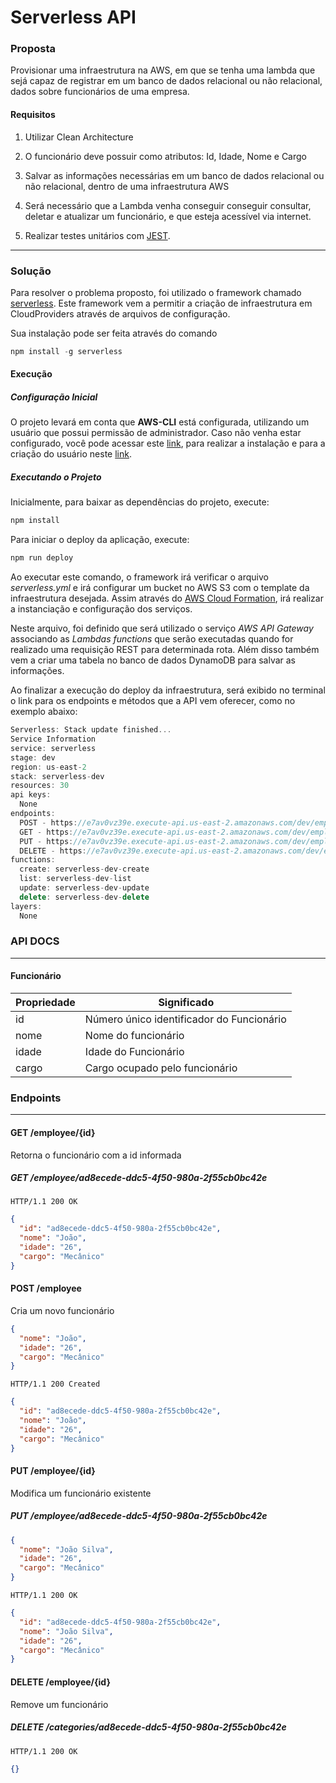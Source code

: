 # Serverless API


### Proposta
Provisionar uma infraestrutura na AWS, em que se tenha uma lambda que sejá capaz de registrar em um banco de dados relacional ou não relacional, dados sobre funcionários de uma empresa.

#### Requisitos
1. Utilizar Clean Architecture

2. O funcionário deve possuir como atributos: Id, Idade, Nome e Cargo

3. Salvar as informações necessárias em um banco de dados relacional ou não relacional, dentro de uma infraestrutura AWS

4. Será necessário que a Lambda venha conseguir conseguir consultar, deletar e atualizar um funcionário, e que esteja acessível via internet.

5. Realizar testes unitários com [JEST](https://jestjs.io/).

-------------

### Solução

Para resolver o problema proposto, foi utilizado o framework chamado [serverless](https://www.serverless.com/). Este framework vem a permitir a criação de infraestrutura em CloudProviders através de arquivos de configuração.

Sua instalação pode ser feita através do comando

```javascript
npm install -g serverless
```

#### Execução
##### Configuração Inicial
O projeto levará em conta que **AWS-CLI** está configurada, utilizando um usuário que possui permissão de administrador. Caso não venha estar configurado, você pode acessar este [link](https://docs.aws.amazon.com/pt_br/cli/latest/userguide/install-cliv2.html), para realizar a instalação e para a criação do usuário neste [link](https://docs.aws.amazon.com/pt_br/cli/latest/userguide/cli-configure-quickstart.html).

##### Executando o Projeto
Inicialmente, para baixar as dependências do projeto, execute:

```javascript
npm install 
```

Para iniciar o deploy da aplicação, execute:
```javascript
npm run deploy
```
Ao executar este comando, o framework irá verificar o arquivo *serverless.yml* e irá configurar um bucket no AWS S3 com o template da infraestrutura desejada. Assim através do [AWS Cloud Formation](https://aws.amazon.com/pt/cloudformation/), irá realizar a instanciação e configuração dos serviços.

Neste arquivo, foi definido que será utilizado o serviço *AWS API Gateway* associando as *Lambdas functions* que serão executadas quando for realizado uma requisição REST para determinada rota. Além disso também vem a criar uma tabela no banco de dados DynamoDB para salvar as informações.

Ao finalizar a execução do deploy da infraestrutura, será exibido no terminal o link para os endpoints e métodos que a API vem oferecer, como no exemplo abaixo:

```javascript
Serverless: Stack update finished...
Service Information
service: serverless
stage: dev
region: us-east-2
stack: serverless-dev
resources: 30
api keys:
  None
endpoints:
  POST - https://e7av0vz39e.execute-api.us-east-2.amazonaws.com/dev/employee
  GET - https://e7av0vz39e.execute-api.us-east-2.amazonaws.com/dev/employee/{id}
  PUT - https://e7av0vz39e.execute-api.us-east-2.amazonaws.com/dev/employee/{id}
  DELETE - https://e7av0vz39e.execute-api.us-east-2.amazonaws.com/dev/employee/{id}
functions:
  create: serverless-dev-create
  list: serverless-dev-list
  update: serverless-dev-update
  delete: serverless-dev-delete
layers:
  None

```


### API DOCS
------------------
#### Funcionário

| Propriedade | Significado                               |
|-------------|-------------------------------------------|
| id          | Número único identificador do Funcionário |
| nome        | Nome do funcionário                       |
| idade       | Idade do Funcionário                      |
| cargo       | Cargo ocupado pelo funcionário            |


### Endpoints
----------------

#### GET /employee/{id}
Retorna o funcionário com a id informada

##### GET /employee/ad8ecede-ddc5-4f50-980a-2f55cb0bc42e
`HTTP/1.1 200 OK`
```json
{
  "id": "ad8ecede-ddc5-4f50-980a-2f55cb0bc42e",
  "nome": "João",
  "idade": "26",
  "cargo": "Mecânico"
}
```

#### POST /employee
Cria um novo funcionário
```json
{
  "nome": "João",
  "idade": "26",
  "cargo": "Mecânico"
}
```
`HTTP/1.1 200 Created`

```json
{
  "id": "ad8ecede-ddc5-4f50-980a-2f55cb0bc42e",
  "nome": "João",
  "idade": "26",
  "cargo": "Mecânico"
}
```

#### PUT /employee/{id}

Modifica um funcionário existente

##### PUT /employee/ad8ecede-ddc5-4f50-980a-2f55cb0bc42e

```json
{
  "nome": "João Silva",
  "idade": "26",
  "cargo": "Mecânico"
}
```
`HTTP/1.1 200 OK`

```json
{
  "id": "ad8ecede-ddc5-4f50-980a-2f55cb0bc42e",
  "nome": "João Silva",
  "idade": "26",
  "cargo": "Mecânico"
}
```

#### DELETE /employee/{id}

Remove um funcionário

##### DELETE /categories/ad8ecede-ddc5-4f50-980a-2f55cb0bc42e

`HTTP/1.1 200 OK`

```json
{}
```
